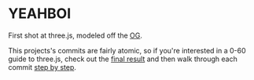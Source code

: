 # YEAHBOI

First shot at three.js, modeled off the [OG](https://github.com/57963/57963.github.io).

This projects's commits are fairly atomic, so if you're interested in a 0-60 guide to three.js, check out the [final result](https://3d.yeahboi.fun) and then walk through each commit [step by step](https://soapstone.mradford.com/yeahboi-in-threejs).
